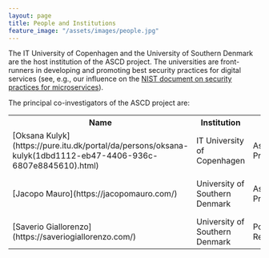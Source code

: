 ```yaml
---
layout: page
title: People and Institutions
feature_image: "/assets/images/people.jpg"
---
```


The IT University of Copenhagen and the University of Southern Denmark are the host institution of the ASCD project.
The universities are front-runners in developing and promoting best security practices for digital services (see, e.g., our influence on the [NIST document on security practices for microservices](https://csrc.nist.gov/publications/detail/sp/800-204/final)). 

The principal co-investigators of the ASCD project are:

<table class="table">
  <th>Name</th>
  <th>Institution</th>
  <th>Role</th>
  <th>Expertise</th>
<tr>
  <td markdown="1">[Oksana Kulyk](https://pure.itu.dk/portal/da/persons/oksana-kulyk(1dbd1112-eb47-4406-936c-6807e8845610).html)
  <td>IT University of Copenhagen</td>
  <td>Assistant Professor</td>
  <td>Human Factors in Security and Privacy</td>
<tr>
  <td markdown="1">[Jacopo Mauro](https://jacopomauro.com/)
  <td>University of Southern Denmark</td>
  <td>Associate Professor</td>
  <td>Software Engineering and DevSecOps</td>
<tr>
  <td markdown="1">[Saverio Giallorenzo](https://saveriogiallorenzo.com/)
  <td>University of Southern Denmark</td>
  <td>Postdoctoral Researcher</td>
  <td>Microservice Security</td>